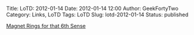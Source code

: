 Title: LoTD: 2012-01-14
Date: 2012-01-14 12:00
Author: GeekFortyTwo
Category: Links, LoTD
Tags: LoTD
Slug: lotd-2012-01-14
Status: published

[Magnet Rings for that 6th
Sense](http://www.supermagnetman.net/product_info.php?cPath=48&products_id=1664)
